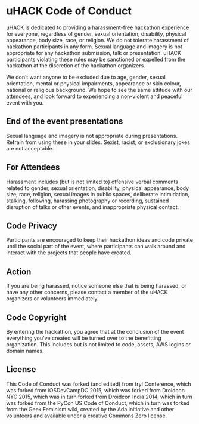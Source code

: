 # uHACK Code of Conduct

uHACK is dedicated to providing a harassment-free hackathon experience for everyone, regardless of gender, sexual orientation, disability, physical appearance, body size, race, or religion. We do not tolerate harassment of hackathon participants in any form. Sexual language and imagery is not appropriate for any hackathon submission, talk or presentation. uHACK participants violating these rules may be sanctioned or expelled from the hackathon at the discretion of the hackathon organizers.

We don’t want anyone to be excluded due to age, gender, sexual orientation, mental or physical impairments, appearance or skin colour, national or religious background. We hope to see the same attitude with our attendees, and look forward to experiencing a non-violent and peaceful event with you.

## End of the event presentations

Sexual language and imagery is not appropriate during presentations. Refrain from using these in your slides. Sexist, racist, or exclusionary jokes are not acceptable. 

## For Attendees

Harassment includes (but is not limited to) offensive verbal comments related to gender, sexual orientation, disability, physical appearance, body size, race, religion, sexual images in public spaces, deliberate intimidation, stalking, following, harassing photography or recording, sustained disruption of talks or other events, and inappropriate physical contact.

## Code Privacy

Participants are encouraged to keep their hackathon ideas and code private until the social part of the event, where participants can walk around and interact with the projects that people have created. 

## Action

If you are being harassed, notice someone else that is being harassed, or have any other concerns, please contact a member of the uHACK organizers or volunteers immediately.

## Code Copyright

By entering the hackathon, you agree that at the conclusion of the event everything you've created will be turned over to the benefitting organization. This includes but is not limited to code, assets, AWS logins or domain names. 

## License

This Code of Conduct was forked (and edited) from try! Conference, which was forked from iOSDevCampDC 2015, which was forked from Droidcon NYC 2015, which was in turn forked from Droidcon India 2014, which in turn was forked from the PyCon US Code of Conduct, which in turn was forked from the Geek Feminism wiki, created by the Ada Initiative and other volunteers and available under a creative Commons Zero license.
